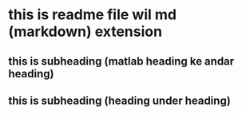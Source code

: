 # this is readme file wil md (markdown) extension
## this is subheading (matlab heading ke andar heading)
## this is subheading (heading under heading)

